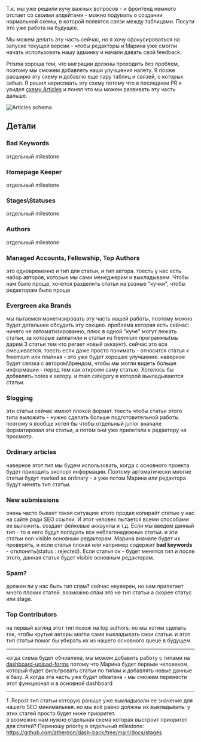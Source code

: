 Т.к. мы уже решили кучу важных вопросов - и фронтенд немного отстает со своими апдейтами - можно подумать о создании нормальной схемы, в которой появятся связи между таблицами. Посути это уже работа на будущее.
 
Мы можем делать эту часть сейчас, но я хочу сфокусироваться на запуске текущей версии - чтобы редакторы и Марина уже смогли начать использовать нашу админку и начали давать свой feedback.

Prisma хороша тем, что миграции должны проходить без проблем, поэтому мы сможем добавлять наши улучшения налету. Я позже расширю эту схему и добавлю еще пару таблиц и связей, о которых забыл.
Я решил нарисовать эту схему потому что в последнем PR я увидел [схему Articles](https://github.com/atherdon/dash-back/blob/main/src/types/graphql/index.d.ts#L35) и понял что мы можем развивать эту часть дальше. 

![Articles schema](https://user-images.githubusercontent.com/1469198/108333009-1fc86200-71d9-11eb-99ad-5423a2eea853.jpg)

## Детали

### Bad Keywords

отдельный milestone

### Homepage Keeper

отдельный milestone

### Stages\Statuses

отдельный milestone

### Authors

отдельный milestone

### Managed Accounts, Fellowship, Top Authors

это одновременно и тип для статьи, и тип автора.
тоесть у нас есть набор авторов, которые мы сами менеджерим и выкладываем. 
Чтобы нам было проще, хочется разделить статьи на разные "кучки", чтобы редакторам было проще 

### Evergreen aka Brands

мы пытаемся монетизировать эту часть нашей работы, поэтому можно будет детальнее обсудить эту секцию.
проблема которая есть сейчас: ничего не автоматизированно, плюс в одной "куче" могут лежать статьи, за которые заплатили и статьи из freemium программы(мы дарим 3 статьи тем кто регает новый аккаунт). сейчас это все смешивается.
тоесть если даже просто понимать - относится статья к freemium или платная - это уже будет хорошее улучшение.
наверное будет связка с автором\брендом, чтобы мы могли видеть больше информации - перед тем как откроем саму статью.
Хотелось бы добавлять notes к автору. и main category в которой выкладываются статьи. 

### Slogging

эти статьи сейчас имеют плохой формат. тоесть чтобы статьи этого типа выложить - нужно сделать больше подготовительной работы. поэтому я вообще хотел бы чтобы отдельный junior вначале форматировал эти статьи, а потом они уже прилетали к редактору на просмотр.

### Ordinary articles

наверное этот тип мы будем использовать, когда с основного проекта будет приходить экспорт информации. Поэтому автоматически многие статьи будут marked as ordinary - а уже потом Марина или редактора будут менять тип статьи.

### New submissions
очень часто бывает такая ситуация: ктото продал копирайт статью у нас на сайте ради SEO ссылки. И этот человек пытается всеми способами ее выложить. создает фейковые аккаунты и т.д. Если мы введем данный тип - то в него будут попадать все неблагонадежные статьи. и эти статьи non visible основным редакторам. 
Марина вначале будет их проверять, и если статья плохая или например содержит **bad keywords** - отклонять(status : rejected).
Если статья ок - будет менятся тип и после этого, данная статья будет visible основным редакторам.

### Spam?

должен ли у нас быть тип спам? сейчас неуверен, но нам прилетает много плохих статей. возможно спам это не тип статьи а скорее статус или stage.

### Top Contributors

на первый взгляд этот тип похож на top authors. но мы хотим сделать так, чтобы крутые авторы могли сами выкладывать свои статьи. и этот тип статьи помог бы убирать их из нашего основного queue в будущем. 

---

когда схема будет обновлена, мы можем добавить работу с типами на [dashboard-upload-forms](https://github.com/atherdon/dash-upload-forms) потому что Марина будет первым человеком, который будет фильтровать статьи по типам и добавлять новые данные в базу.
А когда эта часть уже будет обкатана - мы сможем перенести этот функционал и в основной dashboard


---

1 .Repost
 тип статьи которую раньше уже выкладывали
 ее значение для нашего SEO минимальная.  но мы всё равно должны их выкладывать.  у этих статей просто будет ниже приоритет.  
 в возможно нам нужно  отдельная схема которая выстроит приоритет для статей? Переношу priority в отдельный milestone: https://github.com/atherdon/dash-back/tree/main/docs/stages
